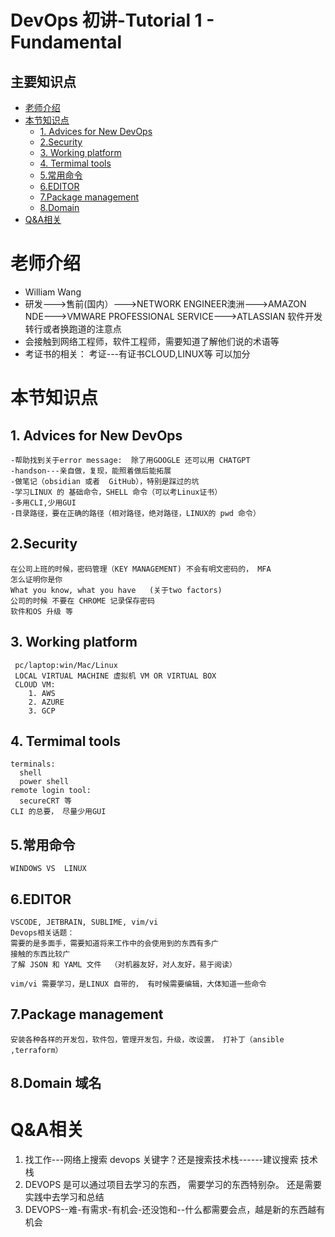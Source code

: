 # DevOps 初讲-Tutorial 1 - Fundamental
## 主要知识点
  - [老师介绍](#老师介绍)
  - [本节知识点](#本节知识点)
    - [1. Advices for New DevOps](#advices-for-new-devops)
    - [2.Security](#security)
    - [3. Working platform](#working-platform)
    - [4. Termimal tools](#termimal-tools)
    - [5.常用命令](#常用命令)
    - [6.EDITOR](#editor)
    - [7.Package management](#package-management)
    - [8.Domain](#domain)
 - [Q&A相关](#q&a相关)



# 老师介绍
 - William Wang
 - 研发--->售前(国内）--->NETWORK ENGINEER澳洲--->AMAZON NDE--->VMWARE PROFESSIONAL SERVICE--->ATLASSIAN 软件开发 
  转行或者换跑道的注意点
  - 会接触到网络工程师，软件工程师，需要知道了解他们说的术语等
  - 考证书的相关：
     考证---有证书CLOUD,LINUX等 可以加分

# 本节知识点
## 1. Advices for New DevOps

    -帮助找到关于error message:  除了用GOOGLE 还可以用 CHATGPT
    -handson---亲自做，复现，能照着做后能拓展
    -做笔记（obsidian 或者  GitHub），特别是踩过的坑
    -学习LINUX 的 基础命令，SHELL 命令（可以考Linux证书）
    -多用CLI,少用GUI
    -目录路径，要在正确的路径（相对路径，绝对路径，LINUX的 pwd 命令）

## 2.Security

    在公司上班的时候，密码管理（KEY MANAGEMENT) 不会有明文密码的， MFA
    怎么证明你是你
    What you know, what you have   (关于two factors)
    公司的时候 不要在 CHROME 记录保存密码
    软件和OS 升级 等 

## 3. Working platform
     pc/laptop:win/Mac/Linux
     LOCAL VIRTUAL MACHINE 虚拟机 VM OR VIRTUAL BOX
     CLOUD VM:
        1. AWS
        2. AZURE
        3. GCP
     
## 4. Termimal tools
    terminals:
      shell
      power shell
    remote login tool:
      secureCRT 等
    CLI 的总要， 尽量少用GUI

## 5.常用命令
    WINDOWS VS  LINUX

## 6.EDITOR
    VSCODE, JETBRAIN, SUBLIME, vim/vi
    Devops相关话题：
    需要的是多面手，需要知道将来工作中的会使用到的东西有多广
    接触的东西比较广
    了解 JSON 和 YAML 文件  （对机器友好，对人友好，易于阅读）
    
    vim/vi 需要学习，是LINUX 自带的， 有时候需要编辑，大体知道一些命令

## 7.Package management

    安装各种各样的开发包，软件包，管理开发包，升级，改设置， 打补丁（ansible ,terraform）

## 8.Domain 域名
 

# Q&A相关

1. 找工作---网络上搜索 devops 关键字？还是搜索技术栈------建议搜索 技术栈
2. DEVOPS 是可以通过项目去学习的东西， 需要学习的东西特别杂。 还是需要实践中去学习和总结
3. DEVOPS--难-有需求-有机会-还没饱和--什么都需要会点，越是新的东西越有机会



    
